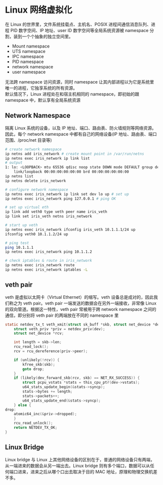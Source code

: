 # Linux 网络虚拟化

在 Linux 的世界里，文件系统挂载点、主机名、POSIX 进程间通信消息队列、进程 PID 数字空间、IP 地址、user ID 数字空间等全局系统资源被 namespace 分割，装到一个个抽象的独立空间里。

- Mount namespace
- UTS namespace
- IPC namespace
- PID namespace
- network namespace
- user namespace

无法跨 namespace 访问资源，同时 namespace 让其内部进程以为它是系统里唯一的进程，它独享系统的所有资源。  
默认情况下，Linux 进程处在和宿主机相同的 namespace，即初始的跟 namespace 中，默认享有全局系统资源

## Network Namespace

隔离 Linux 系统的设备，以及 IP 地址、端口、路由表、防火墙规则等网络资源。因此，每个 network namespace 中都有自己的网络设备(IP 地址、路由表、端口范围、/proc/net 目录等)

```sh
# create network namespace
ip netns add iris_network # create mount point in /var/run/netns
ip netns exec iris_network ip link list
# output
1: lo: <LOOPBACK> mtu 65536 qdisc noop state DOWN mode DEFAULT group default qlen 1000
    link/loopback 00:00:00:00:00:00 brd 00:00:00:00:00:00
ip netns list
ip netns delete iris_network

# configure network namespace
ip netns exec iris_network ip link set dev lo up # set up
ip netns exec iris_network ping 127.0.0.1 # ping OK

# set up virtual eth
ip link add veth0 type veth peer name iris_veth
ip link set iris_veth netns iris_network

# start up veth
ip netns exec iris_network ifconfig iris_veth 10.1.1.1/24 up
ifconfig veth0 10.1.1.2/24 up

# ping test
ping 10.1.1.1
ip netns exec iris_network ping 10.1.1.2

# check iptables & route in iris_network
ip netns exec iris_network route
ip netns exec iris_network iptables -L
```

## veth pair

veth 是虚拟以太网卡（Virtual Ethernet）的缩写。veth 设备总是成对的，因此我们称之为 veth pair。veth pair 一端发送的数据会在另外一端接收，非常像 Linux 的双向管道。根据这一特性，veth pair 常被用于跨 network namespace 之间的通信，即分别将 veth pair 的两端放在不同的 namespace 里

```c
static netdev_tx_t veth_xmit(struct sk_buff *skb, struct net_device *dev) {
    struct veth_priv *priv = netdev_priv(dev);
    struct net_device *rcv;

    int length = skb->len;
    rcu_read_lock();
    rcv = rcu_dereference(priv->peer);

    if (unlikely(!rcv)) {
        kfree_skb(skb);
        goto drop;
    }
    if (likely(dev_forward_skb(rcv, skb) == NET_RX_SUCCESS)) {
        struct pcpu_vstats *stats = this_cpu_ptr(dev->vstats);
        u64_stats_update_begin(&stats->syncp);
        stats->bytes += length;
        stats->packets++;
        u64_stats_update_end(&stats->syncp);
    } else {
drop:
    atomic64_inc(&priv->dropped);
    }
    rcu_read_unlock();
    return NETDEV_TX_OK;
}
```

## Linux Bridge

Linux bridge 与 Linux 上其他网络设备的区别在于，普通的网络设备只有两端，从一端进来的数据会从另一端出去。Linux bridge 则有多个端口，数据可以从任何端口进来，进来之后从哪个口出去取决于目的 MAC 地址，原理和物理交换机差不多。
